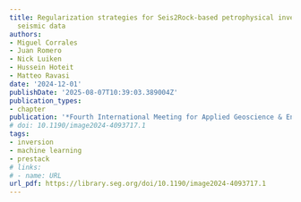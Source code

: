 ```yaml
---
title: Regularization strategies for Seis2Rock-based petrophysical inversion of prestack
  seismic data
authors:
- Miguel Corrales
- Juan Romero
- Nick Luiken
- Hussein Hoteit
- Matteo Ravasi
date: '2024-12-01'
publishDate: '2025-08-07T10:39:03.389004Z'
publication_types:
- chapter
publication: '*Fourth International Meeting for Applied Geoscience & Energy*'
# doi: 10.1190/image2024-4093717.1
tags:
- inversion
- machine learning
- prestack
# links:
# - name: URL
url_pdf: https://library.seg.org/doi/10.1190/image2024-4093717.1
---
```


